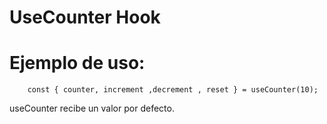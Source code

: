 # UseCounter Hook #

# Ejemplo de uso:
```
    const { counter, increment ,decrement , reset } = useCounter(10);
```

useCounter recibe un valor por defecto.